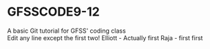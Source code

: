 # GFSSCODE9-12
A basic Git tutorial for GFSS' coding class  
Edit any line except the first two!
Elliott - Actually first
Raja - first
first
